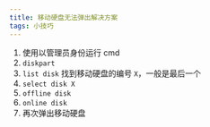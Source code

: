 ```yaml
---
title: 移动硬盘无法弹出解决方案
tags: 小技巧
---
```


1. 使用以管理员身份运行 cmd
2. `diskpart`
3. `list disk` 找到移动硬盘的编号 `X`，一般是最后一个
4. `select disk X`
5. `offline disk`
6. `online disk`
7. 再次弹出移动硬盘